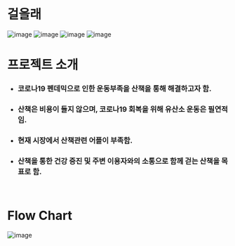 # 걸을래
![image](https://user-images.githubusercontent.com/48356954/228579590-00c53c0d-44b5-4517-9be4-d38ed617af1d.png)
![image](https://user-images.githubusercontent.com/48356954/228579699-3304ddd8-2439-47c7-8f19-67625adce916.png)
![image](https://user-images.githubusercontent.com/48356954/228579847-1fa774dc-1c72-4222-91b9-29653d3db73a.png)
![image](https://user-images.githubusercontent.com/48356954/228580108-31091104-1671-4ff5-ae2e-c7784c4da97a.png)

# 프로젝트 소개   
- ### 코로나19 펜데믹으로 인한 **운동부족을 산책**을 통해 해결하고자 함.
- ### 산책은 **비용이 들지 않으며,** 코로나19 회복을 위해 **유산소 운동은 필연적**임.
- ### 현재 시장에서 **산책관련 어플이 부족함.**
- ### **산책을 통한 건강 증진 및 주변 이용자와의 소통으로 함께 걷는 산책을 목표로 함.**

<br>

# Flow Chart
![image](https://user-images.githubusercontent.com/48356954/228585512-e014448f-f9cd-45ec-8298-58e1008f3114.png)
